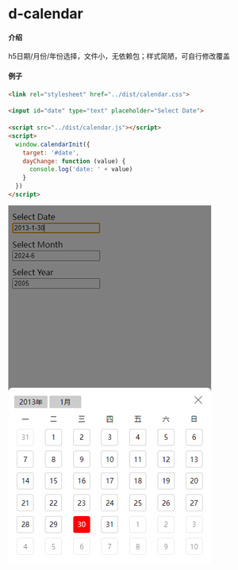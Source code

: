 # d-calendar

#### 介绍
h5日期/月份/年份选择，文件小，无依赖包；样式简陋，可自行修改覆盖

#### 例子
```html
<link rel="stylesheet" href="../dist/calendar.css">

<input id="date" type="text" placeholder="Select Date">

<script src="../dist/calendar.js"></script>
<script>
  window.calendarInit({
    target: '#date',
    dayChange: function (value) {
      console.log('date: ' + value)
    }
  })
</script>
```
![图片](./images/image.png)
